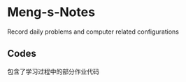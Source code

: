 # Meng-s-Notes
Record daily problems and computer related configurations

## Codes 
包含了学习过程中的部分作业代码
